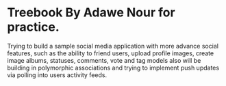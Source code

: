 Treebook By Adawe Nour for practice.
====================================

Trying to build a sample social media application with more advance social features, such as the ability to friend users, upload profile images, create image albums, statuses, comments, vote and tag models also will be building in polymorphic associations and trying to implement push updates via polling into users activity feeds.